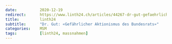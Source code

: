 ```yaml
---
date:          2020-12-19
redirect:      https://www.linth24.ch/articles/44267-dr-gut-gefaehrlicher-aktionismus-des-bundesrats
title:         linth24
subtitle:      "Dr. Gut: «Gefährlicher Aktionismus des Bundesrats»"
categories:    MSM
tags:          [linth24, massnahmen]
---
```

